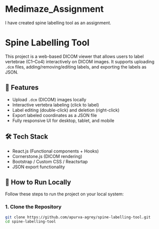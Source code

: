 # Medimaze_Assignment
I have created spine labelling tool as an assignment.

# Spine Labelling Tool

This project is a web-based DICOM viewer that allows users to label vertebrae (C1–Co4) interactively on DICOM images. It supports uploading `.dcm` files, adding/removing/editing labels, and exporting the labels as JSON.

## 📂 Features

- Upload `.dcm` (DICOM) images locally
- Interactive vertebra labeling (click to label)
- Label editing (double-click) and deletion (right-click)
- Export labeled coordinates as a JSON file
- Fully responsive UI for desktop, tablet, and mobile

## 🛠 Tech Stack

- React.js (Functional components + Hooks)
- Cornerstone.js (DICOM rendering)
- Bootstrap / Custom CSS / Reactsrtap
- JSON export functionality

## 🚀 How to Run Locally

Follow these steps to run the project on your local system:

### 1. Clone the Repository

```bash
git clone https://github.com/apurva-agrey/spine-labelling-tool.git
cd spine-labelling-tool

